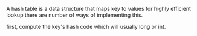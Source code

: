 A hash table is a data structure that maps key to values for highly efficient lookup there are number of ways of implementing this.

first, compute the key's hash code which will usually long or int.
